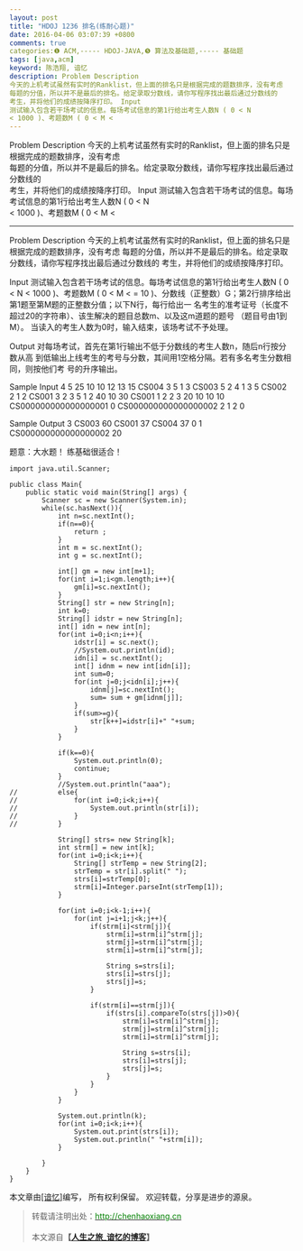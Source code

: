 ```yaml
---
layout: post
title: "HDOJ 1236 排名(练耐心题)"
date: 2016-04-06 03:07:39 +0800
comments: true
categories:❶ ACM,----- HDOJ-JAVA,❺ 算法及基础题,----- 基础题
tags: [java,acm]
keyword: 陈浩翔, 谙忆
description: Problem Description 
今天的上机考试虽然有实时的Ranklist，但上面的排名只是根据完成的题数排序，没有考虑  
每题的分值，所以并不是最后的排名。给定录取分数线，请你写程序找出最后通过分数线的  
考生，并将他们的成绩按降序打印。 Input 
测试输入包含若干场考试的信息。每场考试信息的第1行给出考生人数N ( 0 < N  
< 1000 )、考题数M ( 0 < M < 
---
```



Problem Description 
今天的上机考试虽然有实时的Ranklist，但上面的排名只是根据完成的题数排序，没有考虑  
每题的分值，所以并不是最后的排名。给定录取分数线，请你写程序找出最后通过分数线的  
考生，并将他们的成绩按降序打印。 Input 
测试输入包含若干场考试的信息。每场考试信息的第1行给出考生人数N ( 0 < N  
< 1000 )、考题数M ( 0 < M <
<!-- more -->
----------

Problem Description
今天的上机考试虽然有实时的Ranklist，但上面的排名只是根据完成的题数排序，没有考虑 
每题的分值，所以并不是最后的排名。给定录取分数线，请你写程序找出最后通过分数线的 
考生，并将他们的成绩按降序打印。 

 

Input
测试输入包含若干场考试的信息。每场考试信息的第1行给出考生人数N ( 0 < N 
< 1000 )、考题数M ( 0 < M < = 10 )、分数线（正整数）G；第2行排序给出第1题至第M题的正整数分值；以下N行，每行给出一 
名考生的准考证号（长度不超过20的字符串）、该生解决的题目总数m、以及这m道题的题号 
（题目号由1到M）。 
当读入的考生人数为0时，输入结束，该场考试不予处理。 

 

Output
对每场考试，首先在第1行输出不低于分数线的考生人数n，随后n行按分数从高 
到低输出上线考生的考号与分数，其间用1空格分隔。若有多名考生分数相同，则按他们考 
号的升序输出。 

 

Sample Input
4 5 25
10 10 12 13 15
CS004 3 5 1 3
CS003 5 2 4 1 3 5
CS002 2 1 2
CS001 3 2 3 5
1 2 40
10 30
CS001 1 2
2 3 20
10 10 10
CS000000000000000001 0
CS000000000000000002 2 1 2
0
 

Sample Output
3
CS003 60
CS001 37
CS004 37
0
1
CS000000000000000002 20

题意：大水题！
练基础很适合！


```
import java.util.Scanner;

public class Main{
	public static void main(String[] args) {
		Scanner sc = new Scanner(System.in);
		while(sc.hasNext()){
			int n=sc.nextInt();
			if(n==0){
				return ;
			}
			int m = sc.nextInt();
			int g = sc.nextInt();
			
			int[] gm = new int[m+1];
			for(int i=1;i<gm.length;i++){
				gm[i]=sc.nextInt();
			}
			String[] str = new String[n];
			int k=0;
			String[] idstr = new String[n];
			int[] idn = new int[n];
			for(int i=0;i<n;i++){
				idstr[i] = sc.next();
				//System.out.println(id);
				idn[i] = sc.nextInt();
				int[] idnm = new int[idn[i]];
				int sum=0;
				for(int j=0;j<idn[i];j++){
					idnm[j]=sc.nextInt();
					sum= sum + gm[idnm[j]];
				}
				if(sum>=g){
					str[k++]=idstr[i]+" "+sum;
				}
			}
			
			if(k==0){
				System.out.println(0);
				continue;
			}
			//System.out.println("aaa");
//			else{
//				for(int i=0;i<k;i++){
//					System.out.println(str[i]);
//				}
//			}
			
			String[] strs= new String[k];
			int strm[] = new int[k];
			for(int i=0;i<k;i++){
				String[] strTemp = new String[2];
				strTemp = str[i].split(" ");
				strs[i]=strTemp[0];
				strm[i]=Integer.parseInt(strTemp[1]);
			}
			
			for(int i=0;i<k-1;i++){
				for(int j=i+1;j<k;j++){
					if(strm[i]<strm[j]){
						strm[i]=strm[i]^strm[j];
						strm[j]=strm[i]^strm[j];
						strm[i]=strm[i]^strm[j];
						
						String s=strs[i];
						strs[i]=strs[j];
						strs[j]=s;
					}
					
					if(strm[i]==strm[j]){
						if(strs[i].compareTo(strs[j])>0){
							strm[i]=strm[i]^strm[j];
							strm[j]=strm[i]^strm[j];
							strm[i]=strm[i]^strm[j];
							
							String s=strs[i];
							strs[i]=strs[j];
							strs[j]=s;
						}
					}
				}
			}
			
			System.out.println(k);
			for(int i=0;i<k;i++){
				System.out.print(strs[i]);
				System.out.println(" "+strm[i]);
			}
			
		}
	}
}

```

本文章由<a href="http://chenhaoxiang.cn/">[谙忆]</a>编写， 所有权利保留。 
欢迎转载，分享是进步的源泉。
<blockquote cite='陈浩翔'>
<p background-color='#D3D3D3'>转载请注明出处：<a href='http://chenhaoxiang.cn'><font color="green">http://chenhaoxiang.cn</font></a><br><br>
本文源自<strong>【<a href='http://chenhaoxiang.cn' target='_blank'>人生之旅_谙忆的博客</a>】</strong></p>
</blockquote>
